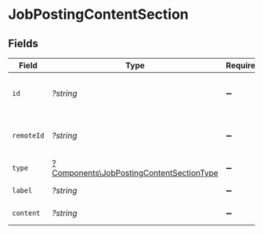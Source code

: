 # JobPostingContentSection


## Fields

| Field                                                                                               | Type                                                                                                | Required                                                                                            | Description                                                                                         | Example                                                                                             |
| --------------------------------------------------------------------------------------------------- | --------------------------------------------------------------------------------------------------- | --------------------------------------------------------------------------------------------------- | --------------------------------------------------------------------------------------------------- | --------------------------------------------------------------------------------------------------- |
| `id`                                                                                                | *?string*                                                                                           | :heavy_minus_sign:                                                                                  | Unique identifier                                                                                   | 8187e5da-dc77-475e-9949-af0f1fa4e4e3                                                                |
| `remoteId`                                                                                          | *?string*                                                                                           | :heavy_minus_sign:                                                                                  | Provider's unique identifier                                                                        | 8187e5da-dc77-475e-9949-af0f1fa4e4e3                                                                |
| `type`                                                                                              | [?Components\JobPostingContentSectionType](../../Models/Components/JobPostingContentSectionType.md) | :heavy_minus_sign:                                                                                  | N/A                                                                                                 |                                                                                                     |
| `label`                                                                                             | *?string*                                                                                           | :heavy_minus_sign:                                                                                  | N/A                                                                                                 | Key Responsibilities                                                                                |
| `content`                                                                                           | *?string*                                                                                           | :heavy_minus_sign:                                                                                  | N/A                                                                                                 | This is a plain description                                                                         |